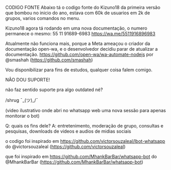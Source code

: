 CODIGO FONTE
Abaixo tá o codigo fonte do Kizuno18
da primeira versão que bombou no inicio do ano, estava com 60k de usuarios em 2k de grupos, varios comandos no menu.

Kizuno18 agora tá rodando em uma nova documentação, o numero permanece o mesmo:
55 11 91689-6983
https://wa.me/5511916896983

Atualmente não funciona mais, porque a Meta ameaçou o criador da documentação open-wa, e o desenvolvedor decidiu parar de atualizar a documentação.
https://github.com/open-wa/wa-automate-nodejs por @smashah (https://github.com/smashah)

Vou disponibilizar para fins de estudos, qualquer coisa falem comigo. 

NÂO DOU SUPORTE!

não faz sentido suporte pra algo outdated né?

/shrug 
¯\_(ツ)_/¯

(video ilustrativo onde abri no whatsapp web uma nova sessão para apenas monitorar o bot)

Q: quais os fins dele?
A: entretenimento, moderação de grupo, consultas e pesquisas, downloads de videos e audios de midias sociais

o codigo foi inspirado em https://github.com/victorsouzaleal/lbot-whatsapp do @victorsouzaleal (https://github.com/victorsouzaleal)

que foi inspirado em https://github.com/MhankBarBar/whatsapp-bot do @MhankBarBar (https://github.com/MhankBarBar/whatsapp-bot)
